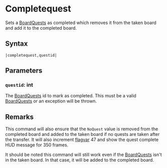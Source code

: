 # Completequest

Sets a [BoardQuests](../../../Enums%20and%20IDs/BoardQuests.md) as completed which removes it from the taken board and add it to the completed board.

## Syntax

````
|completequest,questid|
````

## Parameters

### `questid`: int

The [BoardQuests](../../../Enums%20and%20IDs/BoardQuests.md) id to mark as completed. This must be a valid [BoardQuests](../../../Enums%20and%20IDs/BoardQuests.md) or an exception will be thrown.

## Remarks

This command will also ensure that the `NoQuest` value is removed from the completed board and added to the taken board if no quests are taken after the transfer. It will also increment [flagvar](../../../Flags%20arrays/flagvar.md) 47 and show the quest complete HUD message for 350 frames.

It should be noted this command will still work even if the [BoardQuests](../../../Enums%20and%20IDs/BoardQuests.md) isn't in the taken board. In that case, it will be added to the completed board.
